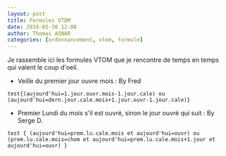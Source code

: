 ```yaml
---
layout: post
title: Formules VTOM
date: 2016-05-30 12:00
author: Thomas ASNAR
categories: [ordonnancement, vtom, formule]
---
```

Je rassemble ici les formules VTOM que je rencontre de temps en temps qui valent le coup d'oeil.

 * Veille du premier jour ouvre mois : By Fred 

```
test{(aujourd'hui=1.jour.ouvr.mois-1.jour.cale) ou (aujourd'hui=dern.jour.cale.mois+1.jour.ouvr-1.jour.cale)}
```

 * Premier Lundi du mois s'il est ouvré, sinon le jour ouvré qui suit : By Serge D.

```
test { (aujourd'hui=prem.lu.cale.mois et aujourd'hui=ouvr) ou (prem.lu.cale.mois=chom et aujourd'hui=prem.lu.cale.mois+1.jour et aujourd'hui=ouvr) }
```
